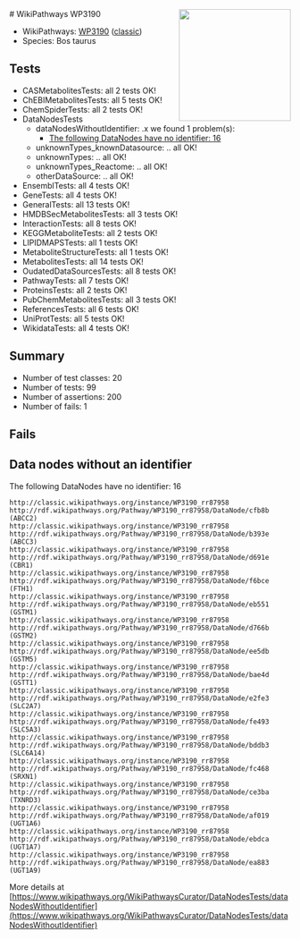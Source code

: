 <img style="float: right; width: 200px" src="https://upload.wikimedia.org/wikipedia/commons/thumb/8/83/Wplogo_with_text_500.png/640px-Wplogo_with_text_500.png" />
# WikiPathways WP3190

* WikiPathways: [WP3190](https://wikipathways.org/pathways/WP3190) ([classic](https://classic.wikipathways.org/instance/WP3190))
* Species: Bos taurus
## Tests
* CASMetabolitesTests: all 2 tests OK!
* ChEBIMetabolitesTests: all 5 tests OK!
* ChemSpiderTests: all 2 tests OK!
* DataNodesTests
    * dataNodesWithoutIdentifier: .x we found 1 problem(s):
        * [The following DataNodes have no identifier: 16](#8792c496)
    * unknownTypes_knownDatasource: .. all OK!
    * unknownTypes: .. all OK!
    * unknownTypes_Reactome: .. all OK!
    * otherDataSource: .. all OK!
* EnsemblTests: all 4 tests OK!
* GeneTests: all 4 tests OK!
* GeneralTests: all 13 tests OK!
* HMDBSecMetabolitesTests: all 3 tests OK!
* InteractionTests: all 8 tests OK!
* KEGGMetaboliteTests: all 2 tests OK!
* LIPIDMAPSTests: all 1 tests OK!
* MetaboliteStructureTests: all 1 tests OK!
* MetabolitesTests: all 14 tests OK!
* OudatedDataSourcesTests: all 8 tests OK!
* PathwayTests: all 7 tests OK!
* ProteinsTests: all 2 tests OK!
* PubChemMetabolitesTests: all 3 tests OK!
* ReferencesTests: all 6 tests OK!
* UniProtTests: all 5 tests OK!
* WikidataTests: all 4 tests OK!


## Summary

* Number of test classes: 20
* Number of tests: 99
* Number of assertions: 200
* Number of fails: 1

## Fails

<a name="8792c496" />

## Data nodes without an identifier

The following DataNodes have no identifier: 16
```
http://classic.wikipathways.org/instance/WP3190_rr87958 http://rdf.wikipathways.org/Pathway/WP3190_rr87958/DataNode/cfb8b (ABCC2)
http://classic.wikipathways.org/instance/WP3190_rr87958 http://rdf.wikipathways.org/Pathway/WP3190_rr87958/DataNode/b393e (ABCC3)
http://classic.wikipathways.org/instance/WP3190_rr87958 http://rdf.wikipathways.org/Pathway/WP3190_rr87958/DataNode/d691e (CBR1)
http://classic.wikipathways.org/instance/WP3190_rr87958 http://rdf.wikipathways.org/Pathway/WP3190_rr87958/DataNode/f6bce (FTH1)
http://classic.wikipathways.org/instance/WP3190_rr87958 http://rdf.wikipathways.org/Pathway/WP3190_rr87958/DataNode/eb551 (GSTM1)
http://classic.wikipathways.org/instance/WP3190_rr87958 http://rdf.wikipathways.org/Pathway/WP3190_rr87958/DataNode/d766b (GSTM2)
http://classic.wikipathways.org/instance/WP3190_rr87958 http://rdf.wikipathways.org/Pathway/WP3190_rr87958/DataNode/ee5db (GSTM5)
http://classic.wikipathways.org/instance/WP3190_rr87958 http://rdf.wikipathways.org/Pathway/WP3190_rr87958/DataNode/bae4d (GSTT1)
http://classic.wikipathways.org/instance/WP3190_rr87958 http://rdf.wikipathways.org/Pathway/WP3190_rr87958/DataNode/e2fe3 (SLC2A7)
http://classic.wikipathways.org/instance/WP3190_rr87958 http://rdf.wikipathways.org/Pathway/WP3190_rr87958/DataNode/fe493 (SLC5A3)
http://classic.wikipathways.org/instance/WP3190_rr87958 http://rdf.wikipathways.org/Pathway/WP3190_rr87958/DataNode/bddb3 (SLC6A14)
http://classic.wikipathways.org/instance/WP3190_rr87958 http://rdf.wikipathways.org/Pathway/WP3190_rr87958/DataNode/fc468 (SRXN1)
http://classic.wikipathways.org/instance/WP3190_rr87958 http://rdf.wikipathways.org/Pathway/WP3190_rr87958/DataNode/ce3ba (TXNRD3)
http://classic.wikipathways.org/instance/WP3190_rr87958 http://rdf.wikipathways.org/Pathway/WP3190_rr87958/DataNode/af019 (UGT1A6)
http://classic.wikipathways.org/instance/WP3190_rr87958 http://rdf.wikipathways.org/Pathway/WP3190_rr87958/DataNode/ebdca (UGT1A7)
http://classic.wikipathways.org/instance/WP3190_rr87958 http://rdf.wikipathways.org/Pathway/WP3190_rr87958/DataNode/ea883 (UGT1A9)
```

More details at [https://www.wikipathways.org/WikiPathwaysCurator/DataNodesTests/dataNodesWithoutIdentifier](https://www.wikipathways.org/WikiPathwaysCurator/DataNodesTests/dataNodesWithoutIdentifier)

